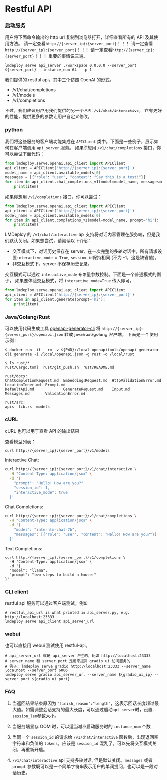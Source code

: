 # Restful API

### 启动服务

用户将下面命令输出的 http url 复制到浏览器打开，详细查看所有的 API 及其使用方法。
请一定查看`http://{server_ip}:{server_port}`！！！
请一定查看`http://{server_ip}:{server_port}`！！！
请一定查看`http://{server_ip}:{server_port}`！！！
重要的事情说三遍。

```shell
lmdeploy serve api_server ./workspace 0.0.0.0 --server_port ${server_port} --instance_num 64 --tp 1
```

我们提供的 restful api，其中三个仿照 OpenAI 的形式。

- /v1/chat/completions
- /v1/models
- /v1/completions

不过，我们建议用户用我们提供的另一个 API: `/v1/chat/interactive`。
它有更好的性能，提供更多的参数让用户自定义修改。

### python

我们将这些服务的客户端功能集成在 `APIClient` 类中。下面是一些例子，展示如何在客户端调用 `api_server` 服务。
如果你想用 `/v1/chat/completions` 接口，你可以尝试下面代码：

```python
from lmdeploy.serve.openai.api_client import APIClient
api_client = APIClient('http://{server_ip}:{server_port}')
model_name = api_client.available_models[0]
messages = [{"role": "user", "content": "Say this is a test!"}]
for item in api_client.chat_completions_v1(model=model_name, messages=messages):
    print(item)
```

如果你想用 `/v1/completions` 接口，你可以尝试：

```python
from lmdeploy.serve.openai.api_client import APIClient
api_client = APIClient('http://{server_ip}:{server_port}')
model_name = api_client.available_models[0]
for item in api_client.completions_v1(model=model_name, prompt='hi'):
    print(item)
```

LMDeploy 的 `/v1/chat/interactive` api 支持将对话内容管理在服务端，但是我们默认关闭。如果想尝试，请阅读以下介绍：

- 交互模式下，对话历史保存在 server。在一次完整的多轮对话中，所有请求设置`interactive_mode = True`, `session_id`保持相同 (不为 -1，这是缺省值)。
- 非交互模式下，server 不保存历史记录。

交互模式可以通过 `interactive_mode` 布尔量参数控制。下面是一个普通模式的例子，
如果要体验交互模式，将 `interactive_mode=True` 传入即可。

```python
from lmdeploy.serve.openai.api_client import APIClient
api_client = APIClient('http://{server_ip}:{server_port}')
for item in api_client.generate(prompt='hi'):
    print(item)
```

### Java/Golang/Rust

可以使用代码生成工具 [openapi-generator-cli](https://github.com/OpenAPITools/openapi-generator-cli) 将 `http://{server_ip}:{server_port}/openapi.json` 转成 java/rust/golang 客户端。
下面是一个使用示例：

```shell
$ docker run -it --rm -v ${PWD}:/local openapitools/openapi-generator-cli generate -i /local/openapi.json -g rust -o /local/rust

$ ls rust/*
rust/Cargo.toml  rust/git_push.sh  rust/README.md

rust/docs:
ChatCompletionRequest.md  EmbeddingsRequest.md  HttpValidationError.md  LocationInner.md  Prompt.md
DefaultApi.md             GenerateRequest.md    Input.md                Messages.md       ValidationError.md

rust/src:
apis  lib.rs  models
```

### cURL

cURL 也可以用于查看 API 的输出结果

查看模型列表：

```bash
curl http://{server_ip}:{server_port}/v1/models
```

Interactive Chat:

```bash
curl http://{server_ip}:{server_port}/v1/chat/interactive \
  -H "Content-Type: application/json" \
  -d '{
    "prompt": "Hello! How are you?",
    "session_id": 1,
    "interactive_mode": true
  }'
```

Chat Completions:

```bash
curl http://{server_ip}:{server_port}/v1/chat/completions \
  -H "Content-Type: application/json" \
  -d '{
    "model": "internlm-chat-7b",
    "messages": [{"role": "user", "content": "Hello! How are you?"}]
  }'
```

Text Completions:

```shell
curl http://{server_ip}:{server_port}/v1/completions \
  -H 'Content-Type: application/json' \
  -d '{
  "model": "llama",
  "prompt": "two steps to build a house:"
}'
```

### CLI client

restful api 服务可以通过客户端测试，例如

```shell
# restful_api_url is what printed in api_server.py, e.g. http://localhost:23333
lmdeploy serve api_client api_server_url
```

### webui

也可以直接用 webui 测试使用 restful-api。

```shell
# api_server_url 就是 api_server 产生的，比如 http://localhost:23333
# server_name 和 server_port 是用来提供 gradio ui 访问服务的
# 例子: lmdeploy serve gradio http://localhost:23333 --server_name localhost --server_port 6006
lmdeploy serve gradio api_server_url --server_name ${gradio_ui_ip} --server_port ${gradio_ui_port}
```

### FAQ

1. 当返回结果结束原因为 `"finish_reason":"length"`，这表示回话长度超过最大值。如需调整会话支持的最大长度，可以通过启动`api_server`时，设置`--session_len`参数大小。

2. 当服务端显存 OOM 时，可以适当减小启动服务时的 `instance_num` 个数

3. 当同一个 `session_id` 的请求给 `/v1/chat/interactive` 函数后，出现返回空字符串和负值的 `tokens`，应该是 `session_id` 混乱了，可以先将交互模式关闭，再重新开启。

4. `/v1/chat/interactive` api 支持多轮对话, 但是默认关闭。`messages` 或者 `prompt` 参数既可以是一个简单字符串表示用户的单词提问，也可以是一段对话历史。
